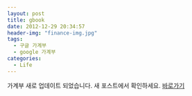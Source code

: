 ```yaml
---
layout: post
title: gbook
date: 2012-12-29 20:34:57
header-img: "finance-img.jpg"
tags:
  - 구글 가계부
  - google 가계부
categories:
  - Life
---
```


가계부 새로 업데이트 되었습니다. 새 포스트에서 확인하세요.
[바로가기](http://kimjmin.net/2016/12/dmitri-account-book-2017/)
